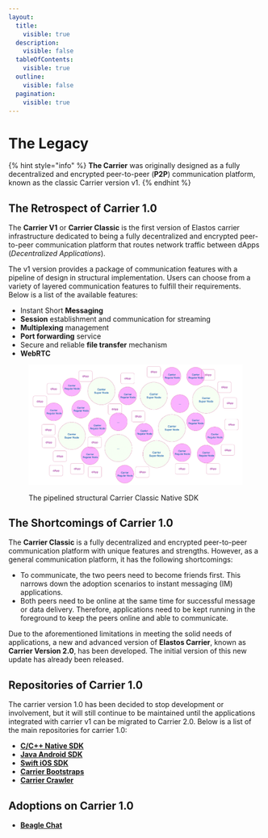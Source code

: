 ```yaml
---
layout:
  title:
    visible: true
  description:
    visible: false
  tableOfContents:
    visible: true
  outline:
    visible: false
  pagination:
    visible: true
---
```


# The Legacy

{% hint style="info" %}
**The Carrier** was originally designed as a fully decentralized and encrypted peer-to-peer (**P2P**) communication platform, known as the classic Carrier version v1.
{% endhint %}

## The R**etrospect** of Carrier 1.0

The **Carrier V1** or **Carrier Classic** is the first version of Elastos carrier infrastructure dedicated to being a fully decentralized and encrypted peer-to-peer communication platform that routes network traffic between dApps (_Decentralized_ _Applications_). &#x20;

The v1 version provides a package of communication features with a pipeline of design in structural implementation. Users can choose from a variety of layered communication features to fulfill their requirements. Below is a list of the available features:

* Instant Short **Messaging**
* **Session** establishment and communication for streaming
* **Multiplexing** management
* **Port forwarding** service
* Secure and reliable **file transfer** mechanism
* **WebRTC**

<figure><img src="../.gitbook/assets/image (3).png" alt=""><figcaption><p>The pipelined structural Carrier Classic Native SDK</p></figcaption></figure>

## The Shortcomings of Carrier 1.0

The **Carrier Classic** is a fully decentralized and encrypted peer-to-peer communication platform with unique features and strengths. However, as a general communication platform, it has the following shortcomings:

* To communicate, the two peers need to become friends first. This narrows down the adoption scenarios to instant messaging (IM) applications.
* Both peers need to be online at the same time for successful message or data delivery. Therefore, applications need to be kept running in the foreground to keep the peers online and able to communicate.

Due to the aforementioned limitations in meeting the solid needs of applications, a new and advanced version of **Elastos Carrier**, known as **Carrier Version 2.0**, has been developed. The initial version of this new update has already been released.

## Repositories of Carrier 1.0

The carrier version 1.0 has been decided to stop development or involvement, but it will still continue to be maintained until the applications integrated with carrier v1 can be migrated to Carrier 2.0. Below is a list of the main repositories for carrier 1.0:

* [**C/C++ Native SDK**](https://github.com/elastos/Elastos.CarrierClassic.Native)
* [**Java Android SDK**](https://github.com/elastos/Elastos.CarrierClassic.Android)
* [**Swift iOS SDK**](https://github.com/elastos/Elastos.CarrierClassic.Swift)
* [**Carrier Bootstraps**](https://github.com/elastos/Elastos.CarrierClassic.Bootstrap)
* [**Carrier Crawler**](https://github.com/elastos/Elastos.CarrierClassic.Crawler)

## Adoptions on Carrier 1.0

* [**Beagle Chat**](https://www.beagle.chat)
